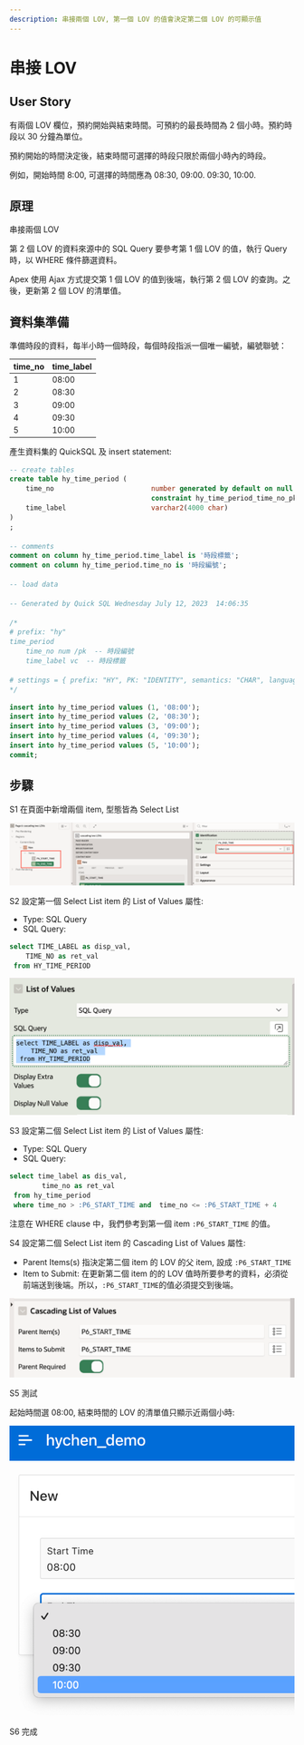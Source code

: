 ```yaml
---
description: 串接兩個 LOV, 第一個 LOV 的值會決定第二個 LOV 的可顯示值
---
```


# 串接 LOV

## User Story

有兩個 LOV 欄位，預約開始與結束時間。可預約的最長時間為 2 個小時。預約時段以 30 分鐘為單位。

預約開始的時間決定後，結束時間可選擇的時段只限於兩個小時內的時段。

例如，開始時間 8:00, 可選擇的時間應為 08:30, 09:00. 09:30, 10:00.&#x20;

## 原理

串接兩個 LOV&#x20;

第 2 個 LOV 的資料來源中的 SQL Query 要參考第 1 個 LOV 的值，執行 Query 時，以 WHERE 條件篩選資料。

Apex 使用 Ajax 方式提交第 1 個 LOV 的值到後端，執行第 2 個 LOV 的查詢。之後，更新第 2 個 LOV 的清單值。

## 資料集準備

準備時段的資料，每半小時一個時段，每個時段指派一個唯一編號，編號聯號：

| time\_no | time\_label |
| -------- | ----------- |
| 1        | 08:00       |
| 2        | 08:30       |
| 3        | 09:00       |
| 4        | 09:30       |
| 5        | 10:00       |

產生資料集的 QuickSQL 及 insert statement:

```sql
-- create tables
create table hy_time_period (
    time_no                        number generated by default on null as identity 
                                   constraint hy_time_period_time_no_pk primary key,
    time_label                     varchar2(4000 char)
)
;

-- comments
comment on column hy_time_period.time_label is '時段標籤';
comment on column hy_time_period.time_no is '時段編號';

-- load data
 
-- Generated by Quick SQL Wednesday July 12, 2023  14:06:35
 
/*
# prefix: "hy"
time_period
    time_no num /pk  -- 時段編號
    time_label vc  -- 時段標籤

# settings = { prefix: "HY", PK: "IDENTITY", semantics: "CHAR", language: "EN", APEX: true }
*/
```

```sql
insert into hy_time_period values (1, '08:00');
insert into hy_time_period values (2, '08:30');
insert into hy_time_period values (3, '09:00');
insert into hy_time_period values (4, '09:30');
insert into hy_time_period values (5, '10:00');
commit;
```

## 步驟

S1 在頁面中新增兩個 item, 型態皆為 Select List&#x20;

![](<../.gitbook/assets/image (29).png>)

S2 設定第一個 Select List item 的 List of Values 屬性:

* Type: SQL Query
* SQL Query:

```sql
select TIME_LABEL as disp_val,
    TIME_NO as ret_val 
 from HY_TIME_PERIOD
```

![](<../.gitbook/assets/image (47).png>)

S3 設定第二個 Select List item 的 List of Values 屬性:

* Type: SQL Query
* SQL Query:

```sql
select time_label as dis_val, 
        time_no as ret_val
 from hy_time_period 
 where time_no > :P6_START_TIME and  time_no <= :P6_START_TIME + 4
```

注意在 WHERE clause 中，我們參考到第一個 item `:P6_START_TIME` 的值。

S4  設定第二個 Select List item 的 Cascading List of Values 屬性:

* Parent Items(s) 指決定第二個 item 的 LOV 的父 item, 設成  `:P6_START_TIME`
* Item to Submit: 在更新第二個 item 的的 LOV 值時所要參考的資料，必須從前端送到後端。所以，`:P6_START_TIME`的值必須提交到後端。

![](<../.gitbook/assets/image (54).png>)

S5 測試

起始時間選 08:00, 結束時間的 LOV 的清單值只顯示近兩個小時:

![](<../.gitbook/assets/image (43).png>)

S6 完成


